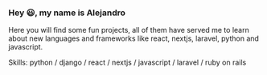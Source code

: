 ### Hey :smiley:, my name is Alejandro
Here you will find some fun projects, all of them have served me to learn about new languages and frameworks like react, nextjs, laravel, python and javascript.

Skills: python / django / react / nextjs / javascript / laravel / ruby on rails

